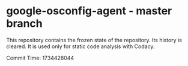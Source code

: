 # google-osconfig-agent - master branch

This repository contains the frozen state of the repository.
Its history is cleared. It is used only for static code
analysis with Codacy.

Commit Time: 1734428044